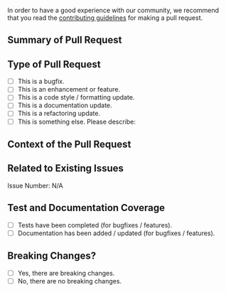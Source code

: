 In order to have a good experience with our community, we recommend that you read the [contributing guidelines](https://github.com/PowerVCF/PowerVCF/blob/master/CONTRIBUTING.md) for making a pull request.

## Summary of Pull Request

<!--
    Please provide a clear and concise description of the pull request.
-->

## Type of Pull Request

<!--
    Please check the one that applies to this pull request using "x".
-->

- [ ] This is a bugfix.
- [ ] This is an enhancement or feature.
- [ ] This is a code style / formatting update.
- [ ] This is a documentation update.
- [ ] This is a refactoring update.
- [ ] This is something else.
      Please describe:

## Context of the Pull Request

<!--
    Please describe the current behavior that you are modifying or link to a relevant issue.
-->

## Related to Existing Issues

<!--
  Is this related to any GitHub issue(s)?
-->

Issue Number: N/A

## Test and Documentation Coverage

<!--
    Please check the one that applies to this pull request using "x".
-->

- [ ] Tests have been completed (for bugfixes / features).
- [ ] Documentation has been added / updated (for bugfixes / features).

## Breaking Changes?

<!--
    Please check the one that applies to this pull request using "x".
-->

- [ ] Yes, there are breaking changes.
- [ ] No, there are no breaking changes.

<!--
    If this pull request contains a breaking change, please describe the impact and mitigation path.
-->
